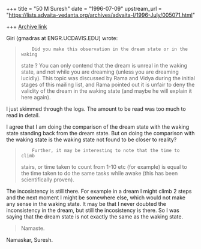 +++
title = "50 M Suresh"
date = "1996-07-09"
upstream_url = "https://lists.advaita-vedanta.org/archives/advaita-l/1996-July/005071.html"

+++
[Archive link](https://lists.advaita-vedanta.org/archives/advaita-l/1996-July/005071.html)

Giri (gmadras at ENGR.UCDAVIS.EDU) wrote:

>         Did you make this observation in the dream state or in the waking
> state ? You can only contend that the dream is unreal in the waking
> state, and not while you are dreaming (unless you are dreaming lucidly).
> This topic was discussed by Rama and Vidya during the initial stages of
> this mailing list, and Rama pointed out it is unfair to deny the validity
> of the dream in the waking state (and maybe he will explain it here again).

  I just skimmed through the logs. The amount to be read was too much to
  read in detail.

  I agree that I am doing the comparison of the dream state with the waking
  state standing back from the dream state. But on doing the comparison with
  the waking state is the waking state not found to be closer to reality?

>         Further, it may be interesting to note that the time to climb
> stairs, or time taken to count from 1-10 etc (for example) is equal to the
> time taken to do the same tasks while awake (this has been scientifically
> proven).

  The incosistency is still there. For example in a dream I might climb 2
  steps and the next moment I might be somewhere else, which would not make
  any sense in the waking state. It may be that I never doubted the
  inconsistency in the dream, but still the incosistency is there. So I was
  saying that the dream state is not exactly the same as the waking state.

> Namaste.
>

Namaskar,
Suresh.

